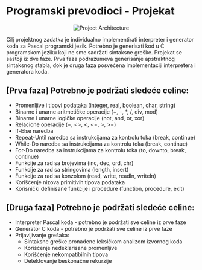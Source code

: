 # Programski prevodioci - Projekat

<p align="center">
  <img src="https://user-images.githubusercontent.com/47822683/135255124-9925909c-3590-4e0c-9530-4c9c05eb4c08.png" alt="Project Architecture"/>
</p>

Cilj projektnog zadatka je individualno implementirati interpreter i generator koda za Pascal programski jezik. Potrebno je generisati kod u C programskom jeziku koji ne sme sadržati sintaksne greške. Projekat se sastoji iz dve faze. Prva faza podrazumeva generisanje apstraktnog sintaksnog stabla, dok je druga faza posvećena implementaciji interpretera i generatora koda.

## [Prva faza] Potrebno je podržati sledeće celine:

- Promenljive i tipovi podataka (integer, real, boolean, char, string)
- Binarne i unarne aritmetičke operacije (+, -, *, /, div, mod)
- Binarne i unarne logičke operacije (not, and, or, xor)
- Relacione operacije (=, <>, <, <=, >, >=)
- If-Else naredba
- Repeat-Until naredba sa instrukcijama za kontrolu toka (break, continue)
- While-Do naredba sa instrukcijama za kontrolu toka (break, continue)
- For-Do naredba sa instrukcijama za kontrolu toka (to, downto, break, continue)
- Funkcije za rad sa brojevima (inc, dec, ord, chr)
- Funkcije za rad sa stringovima (length, insert)
- Funkcije za rad sa konzolom (read, write, readln, writeln)
- Korišćenje nizova primitivih tipova podataka
- Korisnički definisane funkcije i procedure (function, procedure, exit)

## [Druga faza] Potrebno je podržati sledeće celine:
- Interpreter Pascal koda - potrebno je podržati sve celine iz prve faze
- Generator C koda - potrebno je podržati sve celine iz prve faze
- Prijavljivanje grešaka:
  - Sintaksne greške pronađene leksičkom analizom izvornog koda
  - Korišćenje nedeklarisane promenljive
  - Korišćenje nekompatibilnih tipova
  - Detektovanje beskonačne rekurzije

